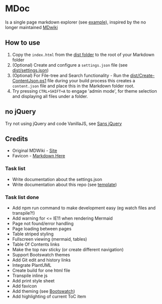 # MDoc
Is a single page markdown explorer (see [example](sample/index.html)), inspired by the no longer maintained [MDwiki](http://dynalon.github.io/mdwiki/#!index.md)


## How to use

1. Copy the `index.html` from the [dist folder](dist/index.html) to the root of your Markdown folder
2. (Optional) Create and configure a `settings.json` file (see [dist/settings.json](dist/settings.json))
3. (Optional) For File-tree and Search functionality - Run the [dist/Create-ContentJson.ps1](dist/Create-ContentJson.ps1) file during your build process this creates a `content.json` file and place this in the Markdown folder root.
4. Try pressing `CTRL+SHIFT+A` to engage 'admin mode', for theme selection and displaying all files under a folder.


## no jQuery
Try not using jQuery and code VanillaJS, see [Sans jQuery](https://gist.github.com/joyrexus/7307312)


## Credits
- Original MDWiki - [Site](http://dynalon.github.io/mdwiki/#!index.md)
- Favicon - [Markdown Here](https://markdown-here.com/)

### Task list
- Write documentation about the settings.json
- Write documentation about this repo (see [template](https://gist.github.com/PurpleBooth/109311bb0361f32d87a2))


### Task list done
- Add npm run command to make development easy (eg watch files and transpile?!) 
- Add warning for <= IE11 when rendering Mermaid
- Page not found/error handling
- Page loading between pages
- Table striped styling
- Fullscreen viewing (mermaid, tables)
- Table Of Contents links
- Make the top nav sticky (or create different navigation)
- Support Bootswatch themes
- Add Git edit and history links
- Integrate PlantUML
- Create build for one html file
- Transpile inline js
- Add print style sheet
- Add favicon
- Add theming (see [Bootswatch](https://bootswatch.com/))
- Add highlighting of current ToC item

